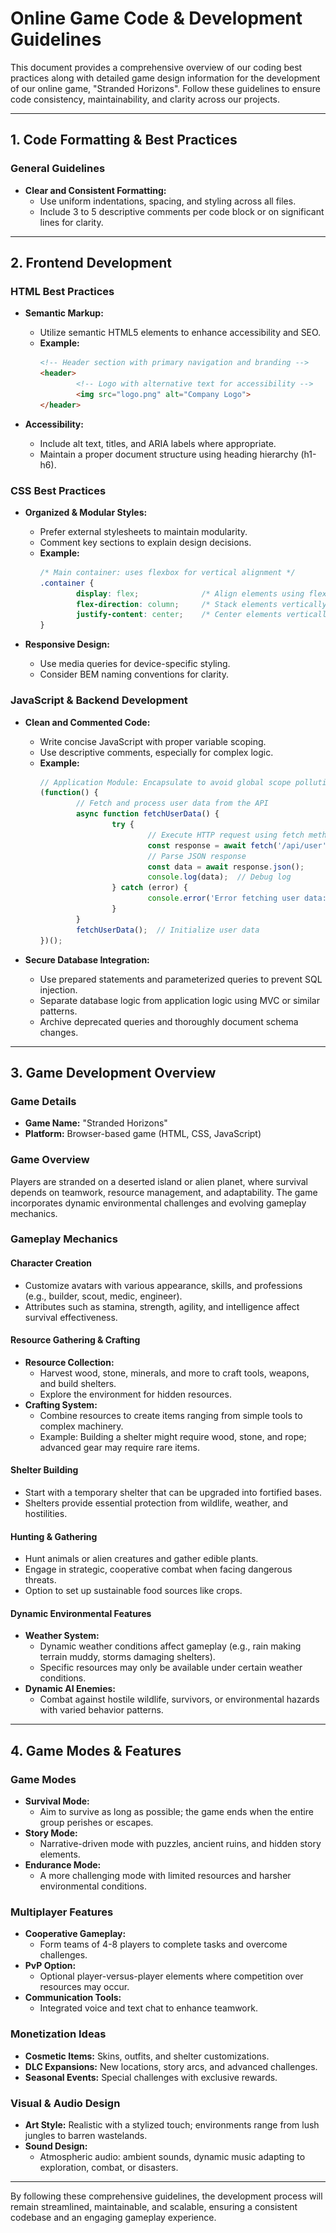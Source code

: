 # Online Game Code & Development Guidelines

This document provides a comprehensive overview of our coding best practices along with detailed game design information for the development of our online game, "Stranded Horizons". Follow these guidelines to ensure code consistency, maintainability, and clarity across our projects.

---

## 1. Code Formatting & Best Practices

### General Guidelines
- **Clear and Consistent Formatting:**
    - Use uniform indentations, spacing, and styling across all files.
    - Include 3 to 5 descriptive comments per code block or on significant lines for clarity.

---

## 2. Frontend Development

### HTML Best Practices
- **Semantic Markup:**
    - Utilize semantic HTML5 elements to enhance accessibility and SEO.
    - **Example:**
        ```html
        <!-- Header section with primary navigation and branding -->
        <header>
                <!-- Logo with alternative text for accessibility -->
                <img src="logo.png" alt="Company Logo">
        </header>
        ```

- **Accessibility:**
    - Include alt text, titles, and ARIA labels where appropriate.
    - Maintain a proper document structure using heading hierarchy (h1-h6).

### CSS Best Practices
- **Organized & Modular Styles:**
    - Prefer external stylesheets to maintain modularity.
    - Comment key sections to explain design decisions.
    - **Example:**
        ```css
        /* Main container: uses flexbox for vertical alignment */
        .container {
                display: flex;              /* Align elements using flexbox */
                flex-direction: column;     /* Stack elements vertically */
                justify-content: center;    /* Center elements vertically */
        }
        ```

- **Responsive Design:**
    - Use media queries for device-specific styling.
    - Consider BEM naming conventions for clarity.

### JavaScript & Backend Development
- **Clean and Commented Code:**
    - Write concise JavaScript with proper variable scoping.
    - Use descriptive comments, especially for complex logic.
    - **Example:**
        ```javascript
        // Application Module: Encapsulate to avoid global scope pollution
        (function() {
                // Fetch and process user data from the API
                async function fetchUserData() {
                        try {
                                // Execute HTTP request using fetch method
                                const response = await fetch('/api/user');
                                // Parse JSON response
                                const data = await response.json();
                                console.log(data);  // Debug log
                        } catch (error) {
                                console.error('Error fetching user data:', error);
                        }
                }
                fetchUserData();  // Initialize user data
        })();
        ```

- **Secure Database Integration:**
    - Use prepared statements and parameterized queries to prevent SQL injection.
    - Separate database logic from application logic using MVC or similar patterns.
    - Archive deprecated queries and thoroughly document schema changes.

---

## 3. Game Development Overview

### Game Details
- **Game Name:** "Stranded Horizons"
- **Platform:** Browser-based game (HTML, CSS, JavaScript)
    
### Game Overview
Players are stranded on a deserted island or alien planet, where survival depends on teamwork, resource management, and adaptability. The game incorporates dynamic environmental challenges and evolving gameplay mechanics.

### Gameplay Mechanics

#### Character Creation
- Customize avatars with various appearance, skills, and professions (e.g., builder, scout, medic, engineer).
- Attributes such as stamina, strength, agility, and intelligence affect survival effectiveness.

#### Resource Gathering & Crafting
- **Resource Collection:** 
    - Harvest wood, stone, minerals, and more to craft tools, weapons, and build shelters.
    - Explore the environment for hidden resources.
- **Crafting System:**
    - Combine resources to create items ranging from simple tools to complex machinery.
    - Example: Building a shelter might require wood, stone, and rope; advanced gear may require rare items.

#### Shelter Building
- Start with a temporary shelter that can be upgraded into fortified bases.
- Shelters provide essential protection from wildlife, weather, and hostilities.

#### Hunting & Gathering
- Hunt animals or alien creatures and gather edible plants.
- Engage in strategic, cooperative combat when facing dangerous threats.
- Option to set up sustainable food sources like crops.

#### Dynamic Environmental Features
- **Weather System:** 
    - Dynamic weather conditions affect gameplay (e.g., rain making terrain muddy, storms damaging shelters).
    - Specific resources may only be available under certain weather conditions.
- **Dynamic AI Enemies:**
    - Combat against hostile wildlife, survivors, or environmental hazards with varied behavior patterns.

---

## 4. Game Modes & Features

### Game Modes
- **Survival Mode:** 
    - Aim to survive as long as possible; the game ends when the entire group perishes or escapes.
- **Story Mode:** 
    - Narrative-driven mode with puzzles, ancient ruins, and hidden story elements.
- **Endurance Mode:** 
    - A more challenging mode with limited resources and harsher environmental conditions.

### Multiplayer Features
- **Cooperative Gameplay:** 
    - Form teams of 4-8 players to complete tasks and overcome challenges.
- **PvP Option:** 
    - Optional player-versus-player elements where competition over resources may occur.
- **Communication Tools:** 
    - Integrated voice and text chat to enhance teamwork.

### Monetization Ideas
- **Cosmetic Items:** Skins, outfits, and shelter customizations.
- **DLC Expansions:** New locations, story arcs, and advanced challenges.
- **Seasonal Events:** Special challenges with exclusive rewards.

### Visual & Audio Design
- **Art Style:** Realistic with a stylized touch; environments range from lush jungles to barren wastelands.
- **Sound Design:** 
    - Atmospheric audio: ambient sounds, dynamic music adapting to exploration, combat, or disasters.

---

By following these comprehensive guidelines, the development process will remain streamlined, maintainable, and scalable, ensuring a consistent codebase and an engaging gameplay experience.